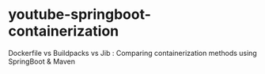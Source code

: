 # youtube-springboot-containerization
Dockerfile vs Buildpacks vs Jib : Comparing containerization methods using SpringBoot &amp; Maven
